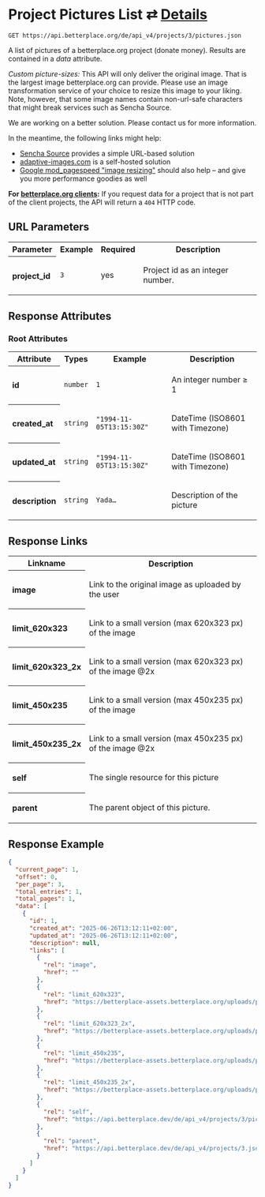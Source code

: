 
# Project Pictures List ⇄ [Details](project_picture_details.md)

```Cirru
GET https://api.betterplace.org/de/api_v4/projects/3/pictures.json
```

A list of pictures of a betterplace.org project (donate money).
Results are contained in a *data* attribute.

*Custom picture-sizes:* This API will only deliver the original image.
That is the largest image betterplace.org can provide.
Please use an image transformation service of your choice to resize this
image to your liking. Note, however, that some image names contain
non-url-safe characters that might break services such as Sencha Source.

We are working on a better solution. Please contact us for more information.

In the meantime, the following links might help:

* [Sencha Source](http://docs.sencha.io/current/index.html#!/guide/src) provides a simple URL-based solution
* [adaptive-images.com](http://adaptive-images.com/) is a self-hosted solution
* [Google mod_pagespeed "image resizing"](https://developers.google.com/speed/docs/mod_pagespeed/filter-image-optimize)
  should also help – and give you more performance goodies as well

**For [betterplace.org clients](../README.md#client-api):**
If you request data for a project that is not part of the client
projects, the API will return a `404` HTTP code.


## URL Parameters

<table>
  <tr>
    <th>Parameter</th>
    <th>Example</th>
    <th>Required</th>
    <th>Description</th>
  </tr>
  <tr>
    <th align="left">project_id</th>
    <td><code>3</code></td>
    <td>yes</td>
<td>

Project id as an integer number.

</td>
  </tr>
</table>


## Response Attributes


### Root Attributes

  <table>
    <tr>
      <th>Attribute</th>
      <th>Types</th>
      <th>Example</th>
      <th>Description</th>
    </tr>
    <tr>
      <th align="left">id</th>
      <td><code>number</code></td>
      <td><code>1</code></td>
<td>

An integer number ≥ 1

</td>
    </tr>
    <tr>
      <th align="left">created_at</th>
      <td><code>string</code></td>
      <td><code>"1994-11-05T13:15:30Z"</code></td>
<td>

DateTime (ISO8601 with Timezone)

</td>
    </tr>
    <tr>
      <th align="left">updated_at</th>
      <td><code>string</code></td>
      <td><code>"1994-11-05T13:15:30Z"</code></td>
<td>

DateTime (ISO8601 with Timezone)

</td>
    </tr>
    <tr>
      <th align="left">description</th>
      <td><code>string</code></td>
      <td><code>Yada…</code></td>
<td>

Description of the picture

</td>
    </tr>
  </table>
</table>

## Response Links

<table>
  <tr>
    <th>Linkname</th>
    <th>Description</th>
  </tr>
    <tr>
<th align="left">

image

</th>
<td>

Link to the original image as uploaded by the user

</td>
    </tr>
    <tr>
<th align="left">

limit_620x323

</th>
<td>

Link to a small version (max 620x323 px) of the image

</td>
    </tr>
    <tr>
<th align="left">

limit_620x323_2x

</th>
<td>

Link to a small version (max 620x323 px) of the image @2x

</td>
    </tr>
    <tr>
<th align="left">

limit_450x235

</th>
<td>

Link to a small version (max 450x235 px) of the image

</td>
    </tr>
    <tr>
<th align="left">

limit_450x235_2x

</th>
<td>

Link to a small version (max 450x235 px) of the image @2x

</td>
    </tr>
    <tr>
<th align="left">

self

</th>
<td>

The single resource for this picture

</td>
    </tr>
    <tr>
<th align="left">

parent

</th>
<td>

The parent object of this picture.

</td>
    </tr>
</table>

## Response Example

```json
{
  "current_page": 1,
  "offset": 0,
  "per_page": 3,
  "total_entries": 1,
  "total_pages": 1,
  "data": [
    {
      "id": 1,
      "created_at": "2025-06-26T13:12:11+02:00",
      "updated_at": "2025-06-26T13:12:11+02:00",
      "description": null,
      "links": [
        {
          "rel": "image",
          "href": ""
        },
        {
          "rel": "limit_620x323",
          "href": "https://betterplace-assets.betterplace.org/uploads/project/image/000/000/003/1/limit_620x323_image.jpg"
        },
        {
          "rel": "limit_620x323_2x",
          "href": "https://betterplace-assets.betterplace.org/uploads/project/image/000/000/003/1/limit_620x323_2x_image.jpg"
        },
        {
          "rel": "limit_450x235",
          "href": "https://betterplace-assets.betterplace.org/uploads/project/image/000/000/003/1/limit_450x235_image.jpg"
        },
        {
          "rel": "limit_450x235_2x",
          "href": "https://betterplace-assets.betterplace.org/uploads/project/image/000/000/003/1/limit_450x235_2x_image.jpg"
        },
        {
          "rel": "self",
          "href": "https://api.betterplace.dev/de/api_v4/projects/3/pictures/1.json"
        },
        {
          "rel": "parent",
          "href": "https://api.betterplace.dev/de/api_v4/projects/3.json"
        }
      ]
    }
  ]
}
```

